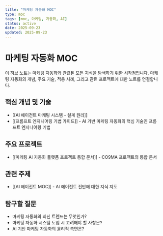 ```yaml
---
title: "마케팅 자동화 MOC"
type: moc
tags: [moc, 마케팅, 자동화, AI]
status: active
date: 2025-09-23
updated: 2025-09-23
---
```


# 마케팅 자동화 MOC

이 허브 노트는 마케팅 자동화와 관련된 모든 지식을 탐색하기 위한 시작점입니다. 마케팅 자동화의 개념, 주요 기술, 적용 사례, 그리고 관련 프로젝트에 대한 노트를 연결합니다.

## 핵심 개념 및 기술
- [[AI 에이전트 마케팅 시스템 - 설계 원리]]
- [[프롬프트 엔지니어링 기법 가이드]] - AI 기반 마케팅 자동화의 핵심 기술인 프롬프트 엔지니어링 기법

## 주요 프로젝트
- [[마케팅 AI 자동화 플랫폼 프로젝트 통합 문서]] - CO9MA 프로젝트의 통합 문서

## 관련 주제
- [[AI 에이전트 MOC]] - AI 에이전트 전반에 대한 지식 지도

## 탐구할 질문
- 마케팅 자동화의 최신 트렌드는 무엇인가?
- 마케팅 자동화 시스템 도입 시 고려해야 할 사항은?
- AI 기반 마케팅 자동화의 윤리적 측면은?
